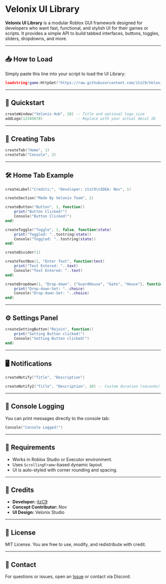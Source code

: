 # Velonix UI Library

**Velonix UI Library** is a modular Roblox GUI framework designed for developers who want fast, functional, and stylish UI for their games or scripts. It provides a simple API to build tabbed interfaces, buttons, toggles, sliders, dropdowns, and more.

---

## 📥 How to Load

Simply paste this line into your script to load the UI Library:

```lua
loadstring(game:HttpGet("https://raw.githubusercontent.com/itzC9/Velonix-UI-Library/refs/heads/main/Main2.lua"))()
```

---

## 🚀 Quickstart

```lua
createWindow("Velonix Hub", 28) -- Title and optional logo size
addLogo(12345678)               -- Replace with your actual decal ID
```

---

## 📂 Creating Tabs

```lua
createTab("Home", 1)
createTab("Console", 3)
```

---

## 🛠️ Home Tab Example

```lua
createLabel("Credits:", "Developer: itzC9\nIDEA: Nov", 1)

createSection("Made By Velonix Team", 1)

createButton("Button", 1, function()
    print("Button Clicked!")
    Console("Button Clicked!")
end)

createToggle("Toggle", 1, false, function(state)
    print("Toggled: "..tostring(state))
    Console("Toggled: "..tostring(state))
end)

createDivider(1)

createTextBox(1, "Enter Text", function(text)
    print("Text Entered: "..text)
    Console("Text Entered: "..text)
end)

createDropdown(1, "Drop-down", {"GuardHouse", "Gate", "House"}, function(choice)
    print("Drop-down-Set: "..choice)
    Console("Drop-down-Set: "..choice)
end)
```

---

## ⚙️ Settings Panel

```lua
createSettingButton("Rejoin", function()
    print("Setting Button clicked!") 
    Console("Setting Button clicked!") 
end)
```

---

## 🖥️ Notifications

```lua
createNotify("Title", "Description")

createNotify2("Title", "Description", 10) -- Custom duration (seconds)
```

---

## 🧾 Console Logging

You can print messages directly to the console tab:

```lua
Console("Console Logged!")
```

---

## 📌 Requirements

- Works in Roblox Studio or Executor environment.
- Uses `ScrollingFrame`-based dynamic layout.
- UI is auto-styled with corner rounding and spacing.

---

## 📣 Credits

- **Developer:** [itzC9](https://github.com/itzC9)
- **Concept Contributor:** Nov
- **UI Design:** Velonix Studio

---

## 📜 License

MIT License. You are free to use, modify, and redistribute with credit.

---

## 💬 Contact

For questions or issues, open an [Issue](https://github.com/itzC9/Velonix-UI-Library/issues) or contact via Discord.